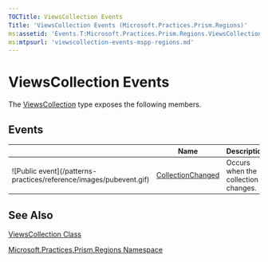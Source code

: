 ```yaml
---
TOCTitle: ViewsCollection Events
Title: 'ViewsCollection Events (Microsoft.Practices.Prism.Regions)'
ms:assetid: 'Events.T:Microsoft.Practices.Prism.Regions.ViewsCollection'
ms:mtpsurl: 'viewscollection-events-mspp-regions.md'
---
```



# ViewsCollection Events

The [ViewsCollection](https://msdn.microsoft.com/library/microsoft.practices.prism.regions.viewscollection) type exposes the following members.

## Events


<table>

<thead>
<tr class="header">
<th> </th>
<th>Name</th>
<th>Description</th>
</tr>
</thead>
<tbody>
<tr class="odd">
<td>![Public event](/patterns-practices/reference/images/pubevent.gif)</td>
<td><a href="https://msdn.microsoft.com/library/microsoft.practices.prism.regions.viewscollection.collectionchanged">CollectionChanged</a></td>
<td><div class="summary">
Occurs when the collection changes.
</div></td>
</tr>
</tbody>
</table>

## See Also

[ViewsCollection Class](https://msdn.microsoft.com/library/microsoft.practices.prism.regions.viewscollection)

[Microsoft.Practices.Prism.Regions Namespace](https://msdn.microsoft.com/library/microsoft.practices.prism.regions)
